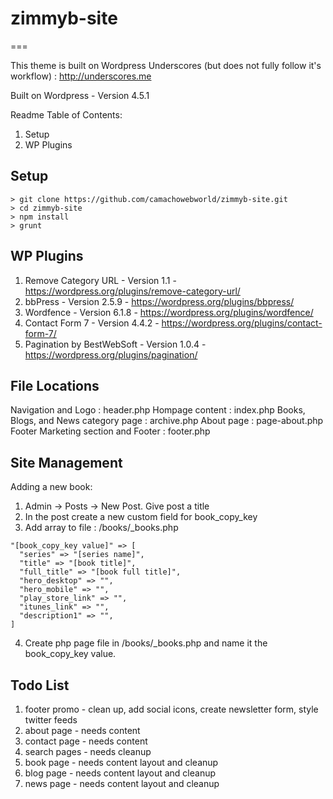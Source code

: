# zimmyb-site

===

This theme is built on Wordpress Underscores (but does not fully follow it's workflow) : http://underscores.me

Built on Wordpress - Version 4.5.1

Readme Table of Contents:
1. Setup
2. WP Plugins

Setup
---------------
```
> git clone https://github.com/camachowebworld/zimmyb-site.git
> cd zimmyb-site
> npm install
> grunt
```

WP Plugins
---------------
1. Remove Category URL - Version 1.1 - https://wordpress.org/plugins/remove-category-url/
2. bbPress - Version 2.5.9 - https://wordpress.org/plugins/bbpress/
3. Wordfence - Version 6.1.8 - https://wordpress.org/plugins/wordfence/
4. Contact Form 7 - Version 4.4.2 - https://wordpress.org/plugins/contact-form-7/
5. Pagination by BestWebSoft - Version 1.0.4 - https://wordpress.org/plugins/pagination/

File Locations
---------------
Navigation and Logo : header.php
Hompage content : index.php
Books, Blogs, and News category page : archive.php
About page : page-about.php
Footer Marketing section and Footer : footer.php

Site Management
---------------
Adding a new book:
1. Admin -> Posts -> New Post. Give post a title
2. In the post create a new custom field for book_copy_key
3. Add array to file : /books/_books.php
```
"[book_copy_key value]" => [
  "series" => "[series name]",
  "title" => "[book title]",
  "full_title" => "[book full title]",
  "hero_desktop" => "",
  "hero_mobile" => "",
  "play_store_link" => "",
  "itunes_link" => "",
  "description1" => "",
]
```
4. Create php page file in /books/_books.php and name it the book_copy_key value.

Todo List
---------------
1. footer promo - clean up, add social icons, create newsletter form, style twitter feeds
2. about page - needs content
3. contact page - needs content
4. search pages - needs cleanup
5. book page - needs content layout and cleanup
6. blog page - needs content layout and cleanup
7. news page - needs content layout and cleanup
